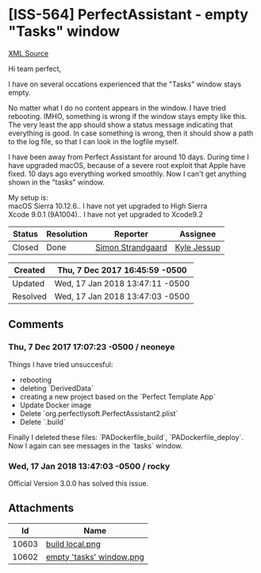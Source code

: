 # [ISS-564] PerfectAssistant - empty "Tasks" window

[XML Source](../xml/ISS-564.xml)
<p><p>Hi team perfect,</p>

<p>I have on several occations experienced that the "Tasks" window stays empty. </p>

<p>No matter what I do no content appears in the window. I have tried rebooting. IMHO, something is wrong if the window stays empty like this. The very least the app should show a status message indicating that everything is good. In case something is wrong, then it should show a path to the log file, so that I can look in the logfile myself.</p>

<p>I have been away from Perfect Assistant for around 10 days. During time I have upgraded macOS, because of a severe root exploit that Apple have fixed. 10 days ago everything worked smoothly. Now I can't get anything shown in the "tasks" window.</p>

<p>My setup is:<br/>
macOS Sierra 10.12.6.. I have not yet upgraded to High Sierra<br/>
Xcode 9.0.1 (9A1004).. I have not yet upgraded to Xcode9.2</p></p>





Status|Resolution|Reporter|Assignee
------|----------|--------|--------
Closed|Done|[Simon Strandgaard](neoneye)|[Kyle Jessup]($kjessup)





Created|Thu, 7 Dec 2017 16:45:59 -0500
-------|--------------
Updated|Wed, 17 Jan 2018 13:47:11 -0500
Resolved|Wed, 17 Jan 2018 13:47:03 -0500


## Comments




### Thu, 7 Dec 2017 17:07:23 -0500 / neoneye 

<p><p>Things I have tried unsuccesful:</p>
<ul>
	<li>rebooting</li>
	<li>deleting `DerivedData`</li>
	<li>creating a new project based on the `Perfect Template App`</li>
	<li>Update Docker image</li>
	<li>Delete `org.perfectlysoft.PerfectAssistant2.plist`</li>
	<li>Delete `.build`</li>
</ul>


<p>Finally I deleted these files: `PADockerfile_build`, `PADockerfile_deploy`.<br/>
Now I again can see messages in the `tasks` window.</p>
</p>


### Wed, 17 Jan 2018 13:47:03 -0500 / rocky 

<p><p>Official Version 3.0.0 has solved this issue.</p></p>

## Attachments





Id|Name
------|------------
10603|[build local.png](../attachment/10603/build+local.png)
10602|[empty 'tasks' window.png](../attachment/10602/empty+%27tasks%27+window.png)

